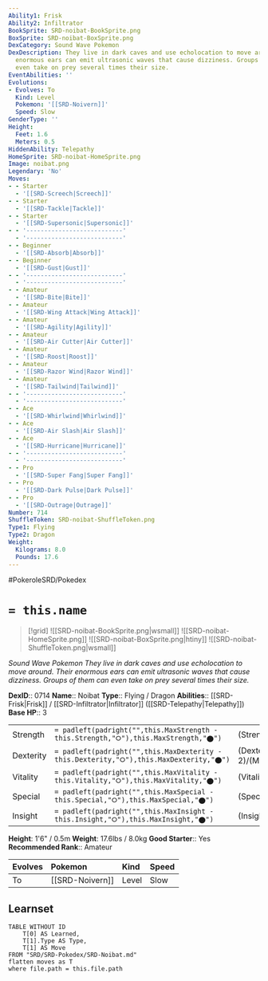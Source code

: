 ```yaml
---
Ability1: Frisk
Ability2: Infiltrator
BookSprite: SRD-noibat-BookSprite.png
BoxSprite: SRD-noibat-BoxSprite.png
DexCategory: Sound Wave Pokemon
DexDescription: They live in dark caves and use echolocation to move around. Their
  enormous ears can emit ultrasonic waves that cause dizziness. Groups of them can
  even take on prey several times their size.
EventAbilities: ''
Evolutions:
- Evolves: To
  Kind: Level
  Pokemon: '[[SRD-Noivern]]'
  Speed: Slow
GenderType: ''
Height:
  Feet: 1.6
  Meters: 0.5
HiddenAbility: Telepathy
HomeSprite: SRD-noibat-HomeSprite.png
Image: noibat.png
Legendary: 'No'
Moves:
- - Starter
  - '[[SRD-Screech|Screech]]'
- - Starter
  - '[[SRD-Tackle|Tackle]]'
- - Starter
  - '[[SRD-Supersonic|Supersonic]]'
- - '---------------------------'
  - '---------------------------'
- - Beginner
  - '[[SRD-Absorb|Absorb]]'
- - Beginner
  - '[[SRD-Gust|Gust]]'
- - '---------------------------'
  - '---------------------------'
- - Amateur
  - '[[SRD-Bite|Bite]]'
- - Amateur
  - '[[SRD-Wing Attack|Wing Attack]]'
- - Amateur
  - '[[SRD-Agility|Agility]]'
- - Amateur
  - '[[SRD-Air Cutter|Air Cutter]]'
- - Amateur
  - '[[SRD-Roost|Roost]]'
- - Amateur
  - '[[SRD-Razor Wind|Razor Wind]]'
- - Amateur
  - '[[SRD-Tailwind|Tailwind]]'
- - '---------------------------'
  - '---------------------------'
- - Ace
  - '[[SRD-Whirlwind|Whirlwind]]'
- - Ace
  - '[[SRD-Air Slash|Air Slash]]'
- - Ace
  - '[[SRD-Hurricane|Hurricane]]'
- - '---------------------------'
  - '---------------------------'
- - Pro
  - '[[SRD-Super Fang|Super Fang]]'
- - Pro
  - '[[SRD-Dark Pulse|Dark Pulse]]'
- - Pro
  - '[[SRD-Outrage|Outrage]]'
Number: 714
ShuffleToken: SRD-noibat-ShuffleToken.png
Type1: Flying
Type2: Dragon
Weight:
  Kilograms: 8.0
  Pounds: 17.6
---
```


#PokeroleSRD/Pokedex

# `= this.name`

> [!grid]
> ![[SRD-noibat-BookSprite.png|wsmall]]
> ![[SRD-noibat-HomeSprite.png]]
> ![[SRD-noibat-BoxSprite.png|htiny]]
> ![[SRD-noibat-ShuffleToken.png|wsmall]]


*Sound Wave Pokemon*
*They live in dark caves and use echolocation to move around. Their enormous ears can emit ultrasonic waves that cause dizziness. Groups of them can even take on prey several times their size.*

**DexID**:: 0714
**Name**:: Noibat
**Type**:: Flying / Dragon
**Abilities**:: [[SRD-Frisk|Frisk]] / [[SRD-Infiltrator|Infiltrator]] ([[SRD-Telepathy|Telepathy]])
**Base HP**:: 3

|           |                                                                                        |                                          |
| --------- | -------------------------------------------------------------------------------------- | ---------------------------------------- |
| Strength  | `= padleft(padright("",this.MaxStrength - this.Strength,"⭘"),this.MaxStrength,"⬤")`    | (Strength::1)/(MaxStrength::3)   |
| Dexterity | `= padleft(padright("",this.MaxDexterity - this.Dexterity,"⭘"),this.MaxDexterity,"⬤")` | (Dexterity:: 2)/(MaxDexterity::4) |
| Vitality  | `= padleft(padright("",this.MaxVitality - this.Vitality,"⭘"),this.MaxVitality,"⬤")`    | (Vitality::1)/(MaxVitality::3)   |
| Special   | `= padleft(padright("",this.MaxSpecial - this.Special,"⭘"),this.MaxSpecial,"⬤")`       | (Special::2)/(MaxSpecial::4)     |
| Insight   | `= padleft(padright("",this.MaxInsight - this.Insight,"⭘"),this.MaxInsight,"⬤")`       | (Insight::1)/(MaxInsight::3)     |

**Height**: 1'6" / 0.5m
**Weight**: 17.6lbs / 8.0kg
**Good Starter**:: Yes
**Recommended Rank**:: Amateur

| Evolves   | Pokemon         | Kind   | Speed   |
|:----------|:----------------|:-------|:--------|
| To        | [[SRD-Noivern]] | Level  | Slow    |

## Learnset

```dataview
TABLE WITHOUT ID
    T[0] AS Learned,
    T[1].Type AS Type,
    T[1] AS Move
FROM "SRD/SRD-Pokedex/SRD-Noibat.md"
flatten moves as T
where file.path = this.file.path
```
